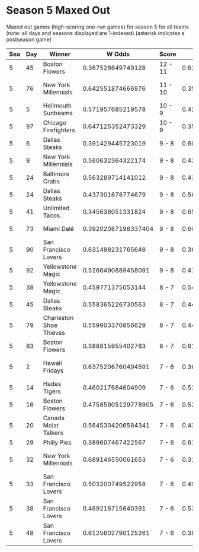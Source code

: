 # Season 5 Maxed Out



Maxed out games (high-scoring one-run games) for season 5 for all teams (note: all days and seasons displayed are 1-indexed) (asterisk indicates a postseason game)


| Sea | Day | Winner | W Odds | Score | L Odds | Loser | 
| ------ |------ |------ |------ |------ |------ |------ |
| 5 | 45 | Boston Flowers | 0.367528649749128 | 12 - 11 | 0.6324713502508711 | New York Millennials | 
| 5 | 76 | New York Millennials | 0.642551874666976 | 11 - 10 | 0.357448125333023 | Charleston Shoe Thieves | 
| 5 | 5 | Hellmouth Sunbeams | 0.571957685219578 | 10 - 9 | 0.42804231478042104 | Seattle Garages | 
| 5 | 97 | Chicago Firefighters | 0.647125352473329 | 10 - 9 | 0.352874647526671 | Hellmouth Sunbeams | 
| 5 | 6 | Dallas Steaks | 0.391429445723019 | 9 - 8 | 0.60857055427698 | Kansas City Breath Mints | 
| 5 | 9 | New York Millennials | 0.560632364322174 | 9 - 8 | 0.43936763567782505 | Chicago Firefighters | 
| 5 | 24 | Baltimore Crabs | 0.563289714141012 | 9 - 8 | 0.436710285858987 | Miami Dalé | 
| 5 | 24 | Dallas Steaks | 0.437301678774679 | 9 - 8 | 0.56269832122532 | Chicago Firefighters | 
| 5 | 41 | Unlimited Tacos | 0.345638051331824 | 9 - 8 | 0.6543619486681751 | Yellowstone Magic | 
| 5 | 73 | Miami Dalé | 0.39202087198337404 | 9 - 8 | 0.607979128016626 | Canada Moist Talkers | 
| 5 | 90 | San Francisco Lovers | 0.631498231765649 | 9 - 8 | 0.36850176823435105 | Unlimited Tacos | 
| 5 | 92 | Yellowstone Magic | 0.5266490889458091 | 9 - 8 | 0.47335091105419 | Hawaii Fridays | 
| 5 | 38 | Yellowstone Magic | 0.459771375053144 | 8 - 7 | 0.5402286249468551 | New York Millennials | 
| 5 | 45 | Dallas Steaks | 0.558365226730563 | 8 - 7 | 0.441634773269436 | Yellowstone Magic | 
| 5 | 79 | Charleston Shoe Thieves | 0.559903370856629 | 8 - 7 | 0.44009662914337006 | Boston Flowers | 
| 5 | 83 | Boston Flowers | 0.388815955402783 | 8 - 7 | 0.6111840445972161 | New York Millennials | 
| 5 | 2 | Hawaii Fridays | 0.6375206760494591 | 7 - 6 | 0.36247932395054006 | Charleston Shoe Thieves | 
| 5 | 14 | Hades Tigers | 0.460217684604909 | 7 - 6 | 0.53978231539509 | Breckenridge Jazz Hands | 
| 5 | 16 | Boston Flowers | 0.47585905129778905 | 7 - 6 | 0.5241409487022111 | Hawaii Fridays | 
| 5 | 20 | Canada Moist Talkers | 0.5645304206584341 | 7 - 6 | 0.43546957934156505 | Breckenridge Jazz Hands | 
| 5 | 29 | Philly Pies | 0.389607467422567 | 7 - 6 | 0.6103925325774321 | Hades Tigers | 
| 5 | 32 | New York Millennials | 0.689146550061653 | 7 - 6 | 0.310853449938346 | Charleston Shoe Thieves | 
| 5 | 33 | San Francisco Lovers | 0.503200749522958 | 7 - 6 | 0.49679925047704104 | Yellowstone Magic | 
| 5 | 38 | San Francisco Lovers | 0.469216715640391 | 7 - 6 | 0.5307832843596081 | Kansas City Breath Mints | 
| 5 | 48 | San Francisco Lovers | 0.6125602790125261 | 7 - 6 | 0.38743972098747304 | Dallas Steaks | 


